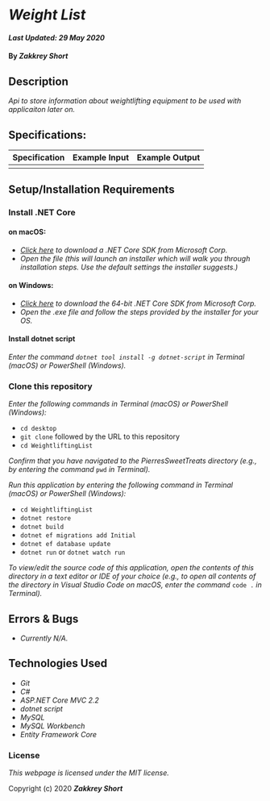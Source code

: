 # _Weight List_

#### _Last Updated: 29 May 2020_

#### By _**Zakkrey Short**_

## Description

_Api to store information about weightlifting equipment to be used with applicaiton later on._

## Specifications: 

| Specification | Example Input | Example Output |
| ------------- |:-------------:| -------------------:|
|  | | |
## Setup/Installation Requirements

### Install .NET Core

#### on macOS:
* _[Click here](https://dotnet.microsoft.com/download/thank-you/dotnet-sdk-2.2.106-macos-x64-installer) to download a .NET Core SDK from Microsoft Corp._
* _Open the file (this will launch an installer which will walk you through installation steps. Use the default settings the installer suggests.)_

#### on Windows:
* _[Click here](https://dotnet.microsoft.com/download/thank-you/dotnet-sdk-2.2.203-windows-x64-installer) to download the 64-bit .NET Core SDK from Microsoft Corp._
* _Open the .exe file and follow the steps provided by the installer for your OS._

#### Install dotnet script
_Enter the command ``dotnet tool install -g dotnet-script`` in Terminal (macOS) or PowerShell (Windows)._

### Clone this repository

_Enter the following commands in Terminal (macOS) or PowerShell (Windows):_
* ``cd desktop``
* ``git clone`` followed by the URL to this repository
* ``cd WeightliftingList``

_Confirm that you have navigated to the PierresSweetTreats directory (e.g., by entering the command_ ``pwd`` _in Terminal)._

_Run this application by entering the following command in Terminal (macOS) or PowerShell (Windows):_
* ``cd WeightliftingList``
* ``dotnet restore``
* ``dotnet build``
* ``dotnet ef migrations add Initial``
* ``dotnet ef database update``
* ``dotnet run`` or ``dotnet watch run``

_To view/edit the source code of this application, open the contents of this directory in a text editor or IDE of your choice (e.g., to open all contents of the directory in Visual Studio Code on macOS, enter the command_ ``code .`` _in Terminal)._

## Errors & Bugs
* _Currently N/A._

## Technologies Used
* _Git_
* _C#_
* _ASP.NET Core MVC 2.2_
* _dotnet script_
* _MySQL_
* _MySQL Workbench_
* _Entity Framework Core_

### License

*This webpage is licensed under the MIT license.*

Copyright (c) 2020 **_Zakkrey Short_**